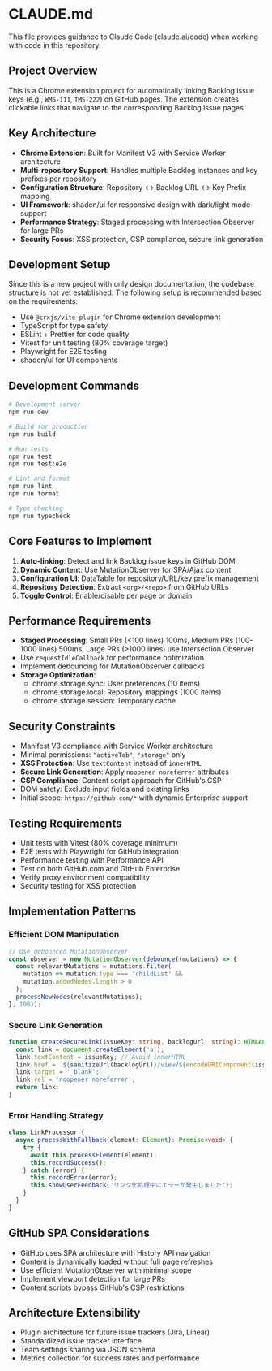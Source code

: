 # CLAUDE.md

This file provides guidance to Claude Code (claude.ai/code) when working with code in this repository.

## Project Overview

This is a Chrome extension project for automatically linking Backlog issue keys (e.g., `WMS-111`, `TMS-222`) on GitHub pages. The extension creates clickable links that navigate to the corresponding Backlog issue pages.

## Key Architecture

- **Chrome Extension**: Built for Manifest V3 with Service Worker architecture
- **Multi-repository Support**: Handles multiple Backlog instances and key prefixes per repository
- **Configuration Structure**: Repository ↔ Backlog URL ↔ Key Prefix mapping
- **UI Framework**: shadcn/ui for responsive design with dark/light mode support
- **Performance Strategy**: Staged processing with Intersection Observer for large PRs
- **Security Focus**: XSS protection, CSP compliance, secure link generation

## Development Setup

Since this is a new project with only design documentation, the codebase structure is not yet established. The following setup is recommended based on the requirements:

- Use `@crxjs/vite-plugin` for Chrome extension development
- TypeScript for type safety
- ESLint + Prettier for code quality
- Vitest for unit testing (80% coverage target)
- Playwright for E2E testing
- shadcn/ui for UI components

## Development Commands

```bash
# Development server
npm run dev

# Build for production
npm run build

# Run tests
npm run test
npm run test:e2e

# Lint and format
npm run lint
npm run format

# Type checking
npm run typecheck
```

## Core Features to Implement

1. **Auto-linking**: Detect and link Backlog issue keys in GitHub DOM
2. **Dynamic Content**: Use MutationObserver for SPA/Ajax content
3. **Configuration UI**: DataTable for repository/URL/key prefix management
4. **Repository Detection**: Extract `<org>/<repo>` from GitHub URLs
5. **Toggle Control**: Enable/disable per page or domain

## Performance Requirements

- **Staged Processing**: Small PRs (<100 lines) 100ms, Medium PRs (100-1000 lines) 500ms, Large PRs (>1000 lines) use Intersection Observer
- Use `requestIdleCallback` for performance optimization
- Implement debouncing for MutationObserver callbacks
- **Storage Optimization**: 
  - chrome.storage.sync: User preferences (10 items)
  - chrome.storage.local: Repository mappings (1000 items)
  - chrome.storage.session: Temporary cache

## Security Constraints

- Manifest V3 compliance with Service Worker architecture
- Minimal permissions: `"activeTab"`, `"storage"` only
- **XSS Protection**: Use `textContent` instead of `innerHTML`
- **Secure Link Generation**: Apply `noopener noreferrer` attributes
- **CSP Compliance**: Content script approach for GitHub's CSP
- DOM safety: Exclude input fields and existing links
- Initial scope: `https://github.com/*` with dynamic Enterprise support

## Testing Requirements

- Unit tests with Vitest (80% coverage minimum)
- E2E tests with Playwright for GitHub integration
- Performance testing with Performance API
- Test on both GitHub.com and GitHub Enterprise
- Verify proxy environment compatibility
- Security testing for XSS protection

## Implementation Patterns

### Efficient DOM Manipulation

```typescript
// Use debounced MutationObserver
const observer = new MutationObserver(debounce((mutations) => {
  const relevantMutations = mutations.filter(
    mutation => mutation.type === 'childList' && 
    mutation.addedNodes.length > 0
  );
  processNewNodes(relevantMutations);
}, 100));
```

### Secure Link Generation

```typescript
function createSecureLink(issueKey: string, backlogUrl: string): HTMLAnchorElement {
  const link = document.createElement('a');
  link.textContent = issueKey; // Avoid innerHTML
  link.href = `${sanitizeUrl(backlogUrl)}/view/${encodeURIComponent(issueKey)}`;
  link.target = '_blank';
  link.rel = 'noopener noreferrer';
  return link;
}
```

### Error Handling Strategy

```typescript
class LinkProcessor {
  async processWithFallback(element: Element): Promise<void> {
    try {
      await this.processElement(element);
      this.recordSuccess();
    } catch (error) {
      this.recordError(error);
      this.showUserFeedback('リンク化処理中にエラーが発生しました');
    }
  }
}
```

## GitHub SPA Considerations

- GitHub uses SPA architecture with History API navigation
- Content is dynamically loaded without full page refreshes
- Use efficient MutationObserver with minimal scope
- Implement viewport detection for large PRs
- Content scripts bypass GitHub's CSP restrictions

## Architecture Extensibility

- Plugin architecture for future issue trackers (Jira, Linear)
- Standardized issue tracker interface
- Team settings sharing via JSON schema
- Metrics collection for success rates and performance